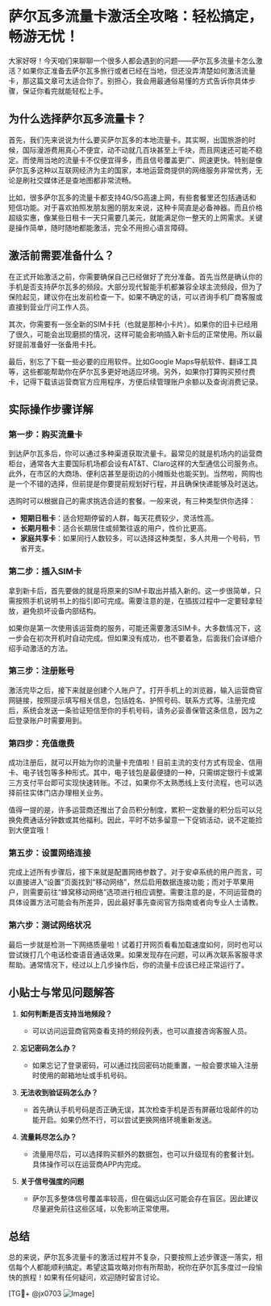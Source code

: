# 萨尔瓦多流量卡激活全攻略：轻松搞定，畅游无忧！

大家好呀！今天咱们来聊聊一个很多人都会遇到的问题——萨尔瓦多流量卡怎么激活？如果你正准备去萨尔瓦多旅行或者已经在当地，但还没弄清楚如何激活流量卡，那这篇文章可太适合你了。别担心，我会用最通俗易懂的方式告诉你具体步骤，保证你看完就能轻松上手。

## 为什么选择萨尔瓦多流量卡？

首先，我们先来说说为什么要买萨尔瓦多的本地流量卡。其实啊，出国旅游的时候，国际漫游费用真心不便宜，动不动就几百块甚至上千块，而且网速还可能不稳定。而使用当地的流量卡不仅便宜得多，而且信号覆盖更广、网速更快。特别是像萨尔瓦多这种以互联网经济为主的国家，本地运营商提供的网络服务非常优秀，无论是刷社交媒体还是查地图都非常流畅。

比如，很多萨尔瓦多的流量卡都支持4G/5G高速上网，有些套餐里还包括通话和短信功能。对于喜欢拍照发朋友圈的朋友来说，这种卡简直是必备神器。而且价格超级实惠，像某些日租卡一天只需要几美元，就能满足你一整天的上网需求。关键是操作简单，随时随地都能激活，完全不用担心语言障碍。

## 激活前需要准备什么？

在正式开始激活之前，你需要确保自己已经做好了充分准备。首先当然是确认你的手机是否支持萨尔瓦多的频段。大部分现代智能手机都兼容全球主流频段，但为了保险起见，建议你在出发前检查一下。如果不确定的话，可以咨询手机厂商客服或直接到营业厅问工作人员。

其次，你需要有一张全新的SIM卡托（也就是那种小卡片）。如果你的旧卡已经用了很久，可能会出现磨损的情况，这样可能会影响插入新卡后的正常使用。所以最好提前准备好一张备用卡托。

最后，别忘了下载一些必要的应用软件。比如Google Maps导航软件、翻译工具等，这些都能帮助你在萨尔瓦多更好地适应环境。另外，如果你打算购买预付费卡，记得下载该运营商官方应用程序，方便后续管理账户余额以及查询消费记录。

## 实际操作步骤详解

### 第一步：购买流量卡

到达萨尔瓦多后，你可以通过多种渠道获取流量卡。最常见的就是机场内的运营商柜台，通常各大主要国际机场都会设有AT&T、Claro这样的大型通信公司服务点。此外，在市区的大商场、便利店甚至是街边的小摊贩处也能买到。当然啦，网购也是一个不错的选择，但前提是你要提前规划好行程，并且确保快递能够及时送达。

选购时可以根据自己的需求挑选合适的套餐。一般来说，有三种类型供你选择：
- **短期日租卡**：适合短期停留的人群，每天花费较少，灵活性高。
- **长期月租卡**：适合长期居住或频繁往返的用户，性价比更高。
- **家庭共享卡**：如果同行人数较多，可以选择这种类型，多人共用一个号码，节省开支。

### 第二步：插入SIM卡

拿到新卡后，首先要做的就是将原来的SIM卡取出并插入新的。这一步很简单，只需按照手机说明书上的指引即可完成。需要注意的是，在插拔过程中一定要轻拿轻放，避免损坏设备内部结构。

如果你是第一次使用该运营商的服务，可能还需要激活SIM卡。大多数情况下，这一步会在初次开机时自动完成。但如果没有成功，也不要着急，后面我们会详细介绍手动激活的方法。

### 第三步：注册账号

激活完毕之后，接下来就是创建个人账户了。打开手机上的浏览器，输入运营商官网链接，按照提示填写相关信息，包括姓名、护照号码、联系方式等。注册完成后，系统会发送一条验证短信至你的手机号码，请务必妥善保管这条信息，因为之后登录账户时需要用到。

### 第四步：充值缴费

成功注册后，就可以开始为你的流量卡充值啦！目前主流的支付方式有现金、信用卡、电子钱包等多种形式。其中，电子钱包是最便捷的一种，只需绑定银行卡或第三方支付平台即可实现快速转账。不过，如果你不太熟悉线上支付流程，也可以选择前往实体门店办理相关业务。

值得一提的是，许多运营商还推出了会员积分制度，累积一定数量的积分后可以兑换免费通话分钟数或其他福利。因此，平时不妨多留意一下促销活动，说不定能捡到大便宜哦！

### 第五步：设置网络连接

完成上述所有步骤后，接下来就是配置网络参数了。对于安卓系统的用户而言，可以直接进入“设置”页面找到“移动网络”，然后启用数据连接功能；而对于苹果用户，则需要前往“蜂窝移动网络”选项进行相应调整。需要注意的是，不同运营商的具体设置方法可能会有所差异，因此最好事先查阅官方指南或者向专业人士请教。

### 第六步：测试网络状况

最后一步就是检测一下网络质量啦！试着打开网页看看加载速度如何，同时也可以尝试拨打几个电话检查语音通话效果。如果发现存在问题，可以再次联系客服寻求帮助。通常情况下，经过以上几步操作后，你的流量卡应该已经正常运行了。

## 小贴士与常见问题解答

1. **如何判断是否支持当地频段？**
   - 可以访问运营商官网查看支持的频段列表，也可以直接咨询客服人员。

2. **忘记密码怎么办？**
   - 如果忘记了登录密码，可以通过找回密码功能重置，一般会要求输入注册时使用的邮箱地址或手机号码。

3. **无法收到验证码怎么办？**
   - 首先确认手机号码是否正确无误，其次检查手机是否有屏蔽垃圾邮件的功能开启。如果仍然不行，可以尝试更换网络环境重新发送。

4. **流量耗尽怎么办？**
   - 流量用尽后，可以选择购买额外的数据包，也可以升级现有的套餐计划。具体操作可以在运营商APP内完成。

5. **关于信号强度的问题**
   - 萨尔瓦多整体信号覆盖率较高，但在偏远山区可能会存在盲区。因此建议尽量避免前往这些区域，以免影响正常使用。

## 总结

总的来说，萨尔瓦多流量卡的激活过程并不复杂，只要按照上述步骤逐一落实，相信每个人都能顺利搞定。希望这篇攻略对你有所帮助，祝你在萨尔瓦多度过一段愉快的旅程！如果有任何疑问，欢迎随时留言讨论。

[TG💪+ @jx0703 ![Image](https://github.com/user-attachments/assets/dbca1d08-cadb-493c-b0ec-ad6f7a83f270)]